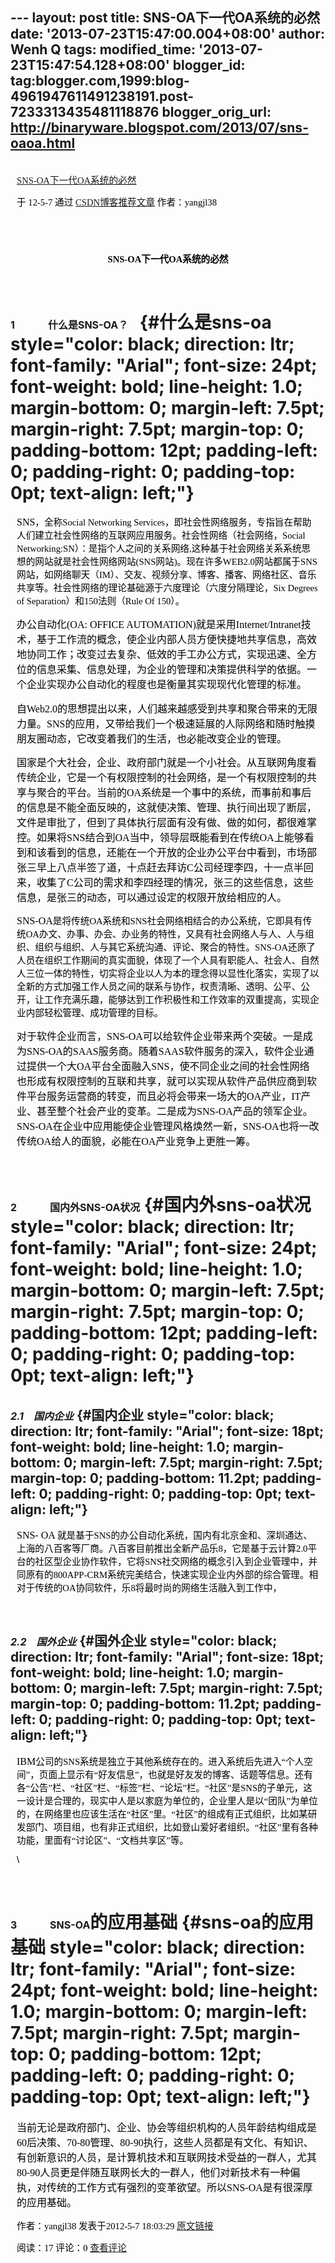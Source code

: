 --- layout: post title: SNS-OA下一代OA系统的必然 date:
'2013-07-23T15:47:00.004+08:00' author: Wenh Q tags: modified\_time:
'2013-07-23T15:47:54.128+08:00' blogger\_id:
tag:blogger.com,1999:blog-4961947611491238191.post-7233313435481118876
blogger\_orig\_url: http://binaryware.blogspot.com/2013/07/sns-oaoa.html
---

<div
style="color: black; direction: ltr; font-family: &quot;Arial&quot;; font-size: 11pt; margin-bottom: 0; margin-left: 7.5pt; margin-right: 7.5pt; margin-top: 0; padding: 0;">

<span
style="color: #0000ee; font-family: &quot;Verdana&quot;; text-decoration: underline;">[\
SNS-OA下一代OA系统的必然](http://blog.csdn.net/yangjl38/article/details/7543354)</span>

</div>

<div
style="color: black; direction: ltr; font-family: &quot;Arial&quot;; font-size: 11pt; margin-bottom: 0; margin-left: 7.5pt; margin-right: 7.5pt; margin-top: 0; padding-bottom: 8pt; padding-left: 0; padding-right: 0; padding-top: 0;">

<span style="font-family: &quot;Verdana&quot;;">于 12-5-7 通过
</span><span
style="color: #0000ee; font-family: &quot;Verdana&quot;; text-decoration: underline;">[CSDN博客推荐文章](http://blog.csdn.net/)</span><span
style="font-family: &quot;Verdana&quot;;"> 作者：yangjl38</span>

</div>

<div
style="color: black; direction: ltr; font-family: &quot;Arial&quot;; font-size: 11pt; height: 11pt; margin-bottom: 0; margin-left: 7.5pt; margin-right: 7.5pt; margin-top: 0; padding: 0;">

<span style="font-family: &quot;Verdana&quot;;"></span>

</div>

<div
style="color: black; direction: ltr; font-family: &quot;Arial&quot;; font-size: 11pt; margin-bottom: 0; margin-left: 7.5pt; margin-right: 7.5pt; margin-top: 0; padding-bottom: 12pt; padding-left: 0; padding-right: 0; padding-top: 0; text-align: center;">

<span
style="font-family: &quot;Times New Roman&quot;; font-weight: bold;">SNS-OA</span><span
style="font-family: &quot;Verdana&quot;; font-weight: bold;">下一代</span><span
style="font-family: &quot;Times New Roman&quot;; font-weight: bold;">OA</span><span
style="font-family: &quot;Verdana&quot;; font-weight: bold;">系统的必然</span>

</div>

<span style="font-size: 12pt; font-weight: bold;">1</span><span style="font-family: &quot;Verdana&quot;;">       </span><span style="font-family: &quot;Verdana&quot;; font-size: 12pt; font-weight: bold;"> 什么是</span><span style="font-size: 12pt; font-weight: bold;">SNS-OA</span><span style="font-family: &quot;Verdana&quot;; font-size: 12pt; font-weight: bold;">？   </span> {#什么是sns-oa style="color: black; direction: ltr; font-family: "Arial"; font-size: 24pt; font-weight: bold; line-height: 1.0; margin-bottom: 0; margin-left: 7.5pt; margin-right: 7.5pt; margin-top: 0; padding-bottom: 12pt; padding-left: 0; padding-right: 0; padding-top: 0pt; text-align: left;"}
=========================================================================================================================================================================================================================================================================================================================================================================================

<div
style="color: black; direction: ltr; font-family: &quot;Arial&quot;; font-size: 11pt; margin-bottom: 0; margin-left: 7.5pt; margin-right: 7.5pt; margin-top: 0; padding: 0;">

<span
style="font-family: &quot;Times New Roman&quot;; font-size: 12pt;">SNS</span><span
style="font-family: &quot;Verdana&quot;;">，全称</span><span
style="font-family: &quot;Times New Roman&quot;;">Social Networking
Services</span><span
style="font-family: &quot;Verdana&quot;;">，即社会性网络服务，专指旨在帮助人们建立社会性网络的互联网应用服务。社会性网络（社会网络，</span><span
style="font-family: &quot;Times New Roman&quot;;">Social
Networking:SN</span><span
style="font-family: &quot;Verdana&quot;;">）：是指个人之间的关系网络</span><span
style="font-family: &quot;Times New Roman&quot;;">,</span><span
style="font-family: &quot;Verdana&quot;;">这种基于社会网络关系系统思想的网站就是社会性网络网站</span><span
style="font-family: &quot;Times New Roman&quot;;">(SNS</span><span
style="font-family: &quot;Verdana&quot;;">网站</span><span
style="font-family: &quot;Times New Roman&quot;;">)</span><span
style="font-family: &quot;Verdana&quot;;">。现在许多</span><span
style="font-family: &quot;Times New Roman&quot;;">WEB2.0</span><span
style="font-family: &quot;Verdana&quot;;">网站都属于</span><span
style="font-family: &quot;Times New Roman&quot;;">SNS</span><span
style="font-family: &quot;Verdana&quot;;">网站，如网络聊天（</span><span
style="font-family: &quot;Times New Roman&quot;;">IM</span><span
style="font-family: &quot;Verdana&quot;;">）、交友、视频分享、博客、播客、网络社区、音乐共享等。社会性网络的理论基础源于六度理论（六度分隔理论，</span><span
style="font-family: &quot;Times New Roman&quot;;">Six Degrees of
Separation</span><span
style="font-family: &quot;Verdana&quot;;">）和</span><span
style="font-family: &quot;Times New Roman&quot;;">150</span><span
style="font-family: &quot;Verdana&quot;;">法则（</span><span
style="font-family: &quot;Times New Roman&quot;;">Rule Of
150</span><span style="font-family: &quot;Verdana&quot;;">）。</span>

</div>

<div
style="color: black; direction: ltr; font-family: &quot;Arial&quot;; font-size: 11pt; margin-bottom: 0; margin-left: 7.5pt; margin-right: 7.5pt; margin-top: 0; padding: 0;">

<span
style="font-family: &quot;Verdana&quot;; font-size: 12pt;">办公自动化</span><span
style="font-family: &quot;Times New Roman&quot;; font-size: 12pt;">(OA:
OFFICE AUTOMATION)</span><span
style="font-family: &quot;Verdana&quot;; font-size: 12pt;">就是采用</span><span
style="font-family: &quot;Times New Roman&quot;; font-size: 12pt;">Internet/Intranet</span><span
style="font-family: &quot;Verdana&quot;; font-size: 12pt;">技术，基于工作流的概念，使企业内部人员方便快捷地共享信息，高效地协同工作；改变过去复杂、低效的手工办公方式，实现迅速、全方位的信息采集、信息处理，为企业的管理和决策提供科学的依据。一个企业实现办公自动化的程度也是衡量其实现现代化管理的标准。</span>

</div>

<div
style="color: black; direction: ltr; font-family: &quot;Arial&quot;; font-size: 11pt; margin-bottom: 0; margin-left: 7.5pt; margin-right: 7.5pt; margin-top: 0; padding: 0;">

<span
style="font-family: &quot;Verdana&quot;; font-size: 12pt;">自</span><span
style="font-family: &quot;Times New Roman&quot;; font-size: 12pt;">Web2.0</span><span
style="font-family: &quot;Verdana&quot;; font-size: 12pt;">的思想提出以来，人们越来越感受到共享和聚合带来的无限力量。</span><span
style="font-family: &quot;Times New Roman&quot;; font-size: 12pt;">SNS</span><span
style="font-family: &quot;Verdana&quot;; font-size: 12pt;">的应用，又带给我们一个极速延展的人际网络和随时触摸朋友圈动态，它改变着我们的生活，也必能改变企业的管理。</span>

</div>

<div
style="color: black; direction: ltr; font-family: &quot;Arial&quot;; font-size: 11pt; margin-bottom: 0; margin-left: 7.5pt; margin-right: 7.5pt; margin-top: 0; padding: 0;">

<span
style="font-family: &quot;Verdana&quot;; font-size: 12pt;">国家是个大社会，企业、政府部门就是一个小社会。从互联网角度看传统企业，它是一个有权限控制的社会网络，是一个有权限控制的共享与聚合的平台。当前的</span><span
style="font-family: &quot;Times New Roman&quot;; font-size: 12pt;">OA</span><span
style="font-family: &quot;Verdana&quot;; font-size: 12pt;">系统是一个事中的系统，而事前和事后的信息是不能全面反映的，这就使决策、管理、执行间出现了断层，文件是审批了，但到了具体执行层面有没有做、做的如何，都很难掌控。如果将</span><span
style="font-family: &quot;Times New Roman&quot;; font-size: 12pt;">SNS</span><span
style="font-family: &quot;Verdana&quot;; font-size: 12pt;">结合到</span><span
style="font-family: &quot;Times New Roman&quot;; font-size: 12pt;">OA</span><span
style="font-family: &quot;Verdana&quot;; font-size: 12pt;">当中，领导层既能看到在传统</span><span
style="font-family: &quot;Times New Roman&quot;; font-size: 12pt;">OA</span><span
style="font-family: &quot;Verdana&quot;; font-size: 12pt;">上能够看到和该看到的信息，还能在一个开放的企业办公平台中看到，市场部张三早上八点半签了道，十点赶去拜访</span><span
style="font-family: &quot;Times New Roman&quot;; font-size: 12pt;">C</span><span
style="font-family: &quot;Verdana&quot;; font-size: 12pt;">公司经理李四，十一点半回来，收集了</span><span
style="font-family: &quot;Times New Roman&quot;; font-size: 12pt;">C</span><span
style="font-family: &quot;Verdana&quot;; font-size: 12pt;">公司的需求和李四经理的情况，张三的这些信息，这些信息，是张三的动态，可以通过设定的权限开放给相应的人。</span>

</div>

<div
style="color: black; direction: ltr; font-family: &quot;Arial&quot;; font-size: 11pt; margin-bottom: 0; margin-left: 7.5pt; margin-right: 7.5pt; margin-top: 0; padding: 0;">

<span
style="font-family: &quot;Times New Roman&quot;; font-size: 12pt;">SNS-OA</span><span
style="font-family: &quot;Verdana&quot;;">是将传统</span><span
style="font-family: &quot;Times New Roman&quot;;">OA</span><span
style="font-family: &quot;Verdana&quot;;">系统和</span><span
style="font-family: &quot;Times New Roman&quot;;">SNS</span><span
style="font-family: &quot;Verdana&quot;;">社会网络相结合的办公系统，它即具有传统</span><span
style="font-family: &quot;Times New Roman&quot;;">OA</span><span
style="font-family: &quot;Verdana&quot;;">办文、办事、办会、办业务的特性，又具有社会网络人与人、人与组织、组织与组织、人与其它系统沟通、评论、聚合的特性。</span><span
style="font-family: &quot;Times New Roman&quot;;">SNS-OA</span><span
style="font-family: &quot;Verdana&quot;;">还原了人员在组织工作期间的真实面貌，体现了一个人具有职能人、社会人、自然人三位一体的特性，切实将企业以人为本的理念得以显性化落实，实现了以全新的方式加强工作人员之间的联系与协作，权责清晰、透明、公平、公开，让工作充满乐趣，能够达到工作积极性和工作效率的双重提高，实现企业内部轻松管理、成功管理的目标。</span>

</div>

<div
style="color: black; direction: ltr; font-family: &quot;Arial&quot;; font-size: 11pt; margin-bottom: 0; margin-left: 7.5pt; margin-right: 7.5pt; margin-top: 0; padding-bottom: 12pt; padding-left: 0; padding-right: 0; padding-top: 0;">

<span
style="font-family: &quot;Verdana&quot;; font-size: 12pt;">对于软件企业而言，</span><span
style="font-family: &quot;Times New Roman&quot;; font-size: 12pt;">SNS-OA</span><span
style="font-family: &quot;Verdana&quot;; font-size: 12pt;">可以给软件企业带来两个突破。一是成为</span><span
style="font-family: &quot;Times New Roman&quot;; font-size: 12pt;">SNS-OA</span><span
style="font-family: &quot;Verdana&quot;; font-size: 12pt;">的</span><span
style="font-family: &quot;Times New Roman&quot;; font-size: 12pt;">SAAS</span><span
style="font-family: &quot;Verdana&quot;; font-size: 12pt;">服务商。随着</span><span
style="font-family: &quot;Times New Roman&quot;; font-size: 12pt;">SAAS</span><span
style="font-family: &quot;Verdana&quot;; font-size: 12pt;">软件服务的深入，软件企业通过提供一个大</span><span
style="font-family: &quot;Times New Roman&quot;; font-size: 12pt;">OA</span><span
style="font-family: &quot;Verdana&quot;; font-size: 12pt;">平台全面融入</span><span
style="font-family: &quot;Times New Roman&quot;; font-size: 12pt;">SNS</span><span
style="font-family: &quot;Verdana&quot;; font-size: 12pt;">，使不同企业之间的社会性网络也形成有权限控制的互联和共享，就可以实现从软件产品供应商到软件平台服务运营商的转变，而且必将会带来一场大的</span><span
style="font-family: &quot;Times New Roman&quot;; font-size: 12pt;">OA</span><span
style="font-family: &quot;Verdana&quot;; font-size: 12pt;">产业，</span><span
style="font-family: &quot;Times New Roman&quot;; font-size: 12pt;">IT</span><span
style="font-family: &quot;Verdana&quot;; font-size: 12pt;">产业、甚至整个社会产业的变革。二是成为</span><span
style="font-family: &quot;Times New Roman&quot;; font-size: 12pt;">SNS-OA</span><span
style="font-family: &quot;Verdana&quot;; font-size: 12pt;">产品的领军企业。</span><span
style="font-family: &quot;Times New Roman&quot;; font-size: 12pt;">SNS-OA</span><span
style="font-family: &quot;Verdana&quot;; font-size: 12pt;">在企业中应用能使企业管理风格焕然一新，</span><span
style="font-family: &quot;Times New Roman&quot;; font-size: 12pt;">SNS-OA</span><span
style="font-family: &quot;Verdana&quot;; font-size: 12pt;">也将一改传统</span><span
style="font-family: &quot;Times New Roman&quot;; font-size: 12pt;">OA</span><span
style="font-family: &quot;Verdana&quot;; font-size: 12pt;">给人的面貌，必能在</span><span
style="font-family: &quot;Times New Roman&quot;; font-size: 12pt;">OA</span><span
style="font-family: &quot;Verdana&quot;; font-size: 12pt;">产业竞争上更胜一筹。</span>

</div>

<span style="font-size: 12pt; font-weight: bold;">2</span><span style="font-family: &quot;Verdana&quot;;">       </span><span style="font-family: &quot;Verdana&quot;; font-size: 12pt; font-weight: bold;"> 国内外</span><span style="font-size: 12pt; font-weight: bold;">SNS-OA</span><span style="font-family: &quot;Verdana&quot;; font-size: 12pt; font-weight: bold;">状况</span> {#国内外sns-oa状况 style="color: black; direction: ltr; font-family: "Arial"; font-size: 24pt; font-weight: bold; line-height: 1.0; margin-bottom: 0; margin-left: 7.5pt; margin-right: 7.5pt; margin-top: 0; padding-bottom: 12pt; padding-left: 0; padding-right: 0; padding-top: 0pt; text-align: left;"}
========================================================================================================================================================================================================================================================================================================================================================================================

<span style="font-size: 12pt; font-style: italic; font-weight: bold;">2.1</span><span style="font-family: &quot;Verdana&quot;; font-size: 18pt; font-style: italic; font-weight: bold;">  </span><span style="font-family: &quot;Verdana&quot;; font-size: 12pt; font-style: italic; font-weight: bold;"> 国内企业</span> {#国内企业 style="color: black; direction: ltr; font-family: "Arial"; font-size: 18pt; font-weight: bold; line-height: 1.0; margin-bottom: 0; margin-left: 7.5pt; margin-right: 7.5pt; margin-top: 0; padding-bottom: 11.2pt; padding-left: 0; padding-right: 0; padding-top: 0pt; text-align: left;"}
-------------------------------------------------------------------------------------------------------------------------------------------------------------------------------------------------------------------------------------------------------------------------------------------------------------------------

<div
style="color: black; direction: ltr; font-family: &quot;Arial&quot;; font-size: 11pt; margin-bottom: 0; margin-left: 7.5pt; margin-right: 7.5pt; margin-top: 0; padding-bottom: 11.2pt; padding-left: 0; padding-right: 0; padding-top: 0;">

<span
style="font-family: &quot;Times New Roman&quot;; font-size: 12pt;">SNS-
OA </span><span
style="font-family: &quot;Verdana&quot;;">就是基于</span><span
style="font-family: &quot;Times New Roman&quot;;">SNS</span><span
style="font-family: &quot;Verdana&quot;;">的办公自动化系统，国内有北京金和、深圳通达、上海的八百客等厂商。八百客目前推出全新产品乐</span><span
style="font-family: &quot;Times New Roman&quot;;">8</span><span
style="font-family: &quot;Verdana&quot;;">，它是基于云计算</span><span
style="font-family: &quot;Times New Roman&quot;;">2.0</span><span
style="font-family: &quot;Verdana&quot;;">平台的社区型企业协作软件，它将</span><span
style="font-family: &quot;Times New Roman&quot;;">SNS</span><span
style="font-family: &quot;Verdana&quot;;">社交网络的概念引入到企业管理中，并同原有的</span><span
style="font-family: &quot;Times New Roman&quot;;">800APP-CRM</span><span
style="font-family: &quot;Verdana&quot;;">系统完美结合，快速实现企业内外部的综合管理。相对于传统的</span><span
style="font-family: &quot;Times New Roman&quot;;">OA</span><span
style="font-family: &quot;Verdana&quot;;">协同软件，乐</span><span
style="font-family: &quot;Times New Roman&quot;;">8</span><span
style="font-family: &quot;Verdana&quot;;">将最时尚的网络生活融入到工作中，</span>

</div>

<span style="font-size: 12pt; font-style: italic; font-weight: bold;">2.2</span><span style="font-family: &quot;Verdana&quot;; font-size: 18pt; font-style: italic; font-weight: bold;">  </span><span style="font-family: &quot;Verdana&quot;; font-size: 12pt; font-style: italic; font-weight: bold;"> 国外企业</span> {#国外企业 style="color: black; direction: ltr; font-family: "Arial"; font-size: 18pt; font-weight: bold; line-height: 1.0; margin-bottom: 0; margin-left: 7.5pt; margin-right: 7.5pt; margin-top: 0; padding-bottom: 11.2pt; padding-left: 0; padding-right: 0; padding-top: 0pt; text-align: left;"}
-------------------------------------------------------------------------------------------------------------------------------------------------------------------------------------------------------------------------------------------------------------------------------------------------------------------------

<div
style="color: black; direction: ltr; font-family: &quot;Arial&quot;; font-size: 11pt; margin-bottom: 0; margin-left: 7.5pt; margin-right: 7.5pt; margin-top: 0; padding: 0;">

<span
style="font-family: &quot;Times New Roman&quot;; font-size: 12pt;">IBM</span><span
style="font-family: &quot;Verdana&quot;;">公司的</span><span
style="font-family: &quot;Times New Roman&quot;;">SNS</span><span
style="font-family: &quot;Verdana&quot;;">系统是独立于其他系统存在的。进入系统后先进入“个人空间”，页面上显示有“好友信息”，也就是好友发的博客、话题等信息。还有各“公告”栏、“社区”栏、“标签”栏、“论坛”栏。“社区”是</span><span
style="font-family: &quot;Times New Roman&quot;;">SNS</span><span
style="font-family: &quot;Verdana&quot;;">的子单元，这一设计是合理的，现实中人是以家庭为单位的，企业里人是以“团队”为单位的，在网络里也应该生活在“社区”里。“社区”的组成有正式组织，比如某研发部门、项目组，也有非正式组织，比如登山爱好者组织。“社区”里有各种功能，里面有“讨论区”、“文档共享区”等。</span>

</div>

<div
style="color: black; direction: ltr; font-family: &quot;Arial&quot;; font-size: 11pt; margin-bottom: 0; margin-left: 7.5pt; margin-right: 7.5pt; margin-top: 0; padding-bottom: 12pt; padding-left: 0; padding-right: 0; padding-top: 0;">

\

</div>

<span style="font-size: 12pt; font-weight: bold;">3</span><span style="font-family: &quot;Verdana&quot;;">       </span><span style="font-size: 12pt; font-weight: bold;"> SNS-OA</span><span style="font-family: &quot;Verdana&quot;;">的应用基础</span> {#sns-oa的应用基础 style="color: black; direction: ltr; font-family: "Arial"; font-size: 24pt; font-weight: bold; line-height: 1.0; margin-bottom: 0; margin-left: 7.5pt; margin-right: 7.5pt; margin-top: 0; padding-bottom: 12pt; padding-left: 0; padding-right: 0; padding-top: 0pt; text-align: left;"}
=========================================================================================================================================================================================================================================================

<div
style="color: black; direction: ltr; font-family: &quot;Arial&quot;; font-size: 11pt; margin-bottom: 0; margin-left: 7.5pt; margin-right: 7.5pt; margin-top: 0; padding: 0;">

<span
style="font-family: &quot;Verdana&quot;; font-size: 12pt;">当前无论是政府部门、企业、协会等组织机构的人员年龄结构组成是</span><span
style="font-family: &quot;Times New Roman&quot;; font-size: 12pt;">60</span><span
style="font-family: &quot;Verdana&quot;; font-size: 12pt;">后决策、</span><span
style="font-family: &quot;Times New Roman&quot;; font-size: 12pt;">70-80</span><span
style="font-family: &quot;Verdana&quot;; font-size: 12pt;">管理、</span><span
style="font-family: &quot;Times New Roman&quot;; font-size: 12pt;">80-90</span><span
style="font-family: &quot;Verdana&quot;; font-size: 12pt;">执行，这些人员都是有文化、有知识、有创新意识的人员，是计算机技术和互联网技术受益的一群人，尤其</span><span
style="font-family: &quot;Times New Roman&quot;; font-size: 12pt;">80-90</span><span
style="font-family: &quot;Verdana&quot;; font-size: 12pt;">人员更是伴随互联网长大的一群人，他们对新技术有一种偏执，对传统的工作方式有强烈的变革欲望。所以</span><span
style="font-family: &quot;Times New Roman&quot;; font-size: 12pt;">SNS-OA</span><span
style="font-family: &quot;Verdana&quot;; font-size: 12pt;">是有很深厚的应用基础。</span>

</div>

<div
style="color: black; direction: ltr; font-family: &quot;Arial&quot;; font-size: 11pt; margin-bottom: 0; margin-left: 7.5pt; margin-right: 7.5pt; margin-top: 0; padding: 0;">

<span style="font-family: &quot;Verdana&quot;;">作者：yangjl38
发表于2012-5-7 18:03:29 </span><span
style="color: #0000ee; font-family: &quot;Verdana&quot;; text-decoration: underline;">[原文链接](http://blog.csdn.net/yangjl38/article/details/7543354)</span>

</div>

<div
style="color: black; direction: ltr; font-family: &quot;Arial&quot;; font-size: 11pt; margin-bottom: 0; margin-left: 7.5pt; margin-right: 7.5pt; margin-top: 0; padding: 0;">

<span style="font-family: &quot;Verdana&quot;;">阅读：17 评论：0
</span><span
style="color: #0000ee; font-family: &quot;Verdana&quot;; text-decoration: underline;">[查看评论](http://blog.csdn.net/yangjl38/article/details/7543354#comments)</span>

</div>
